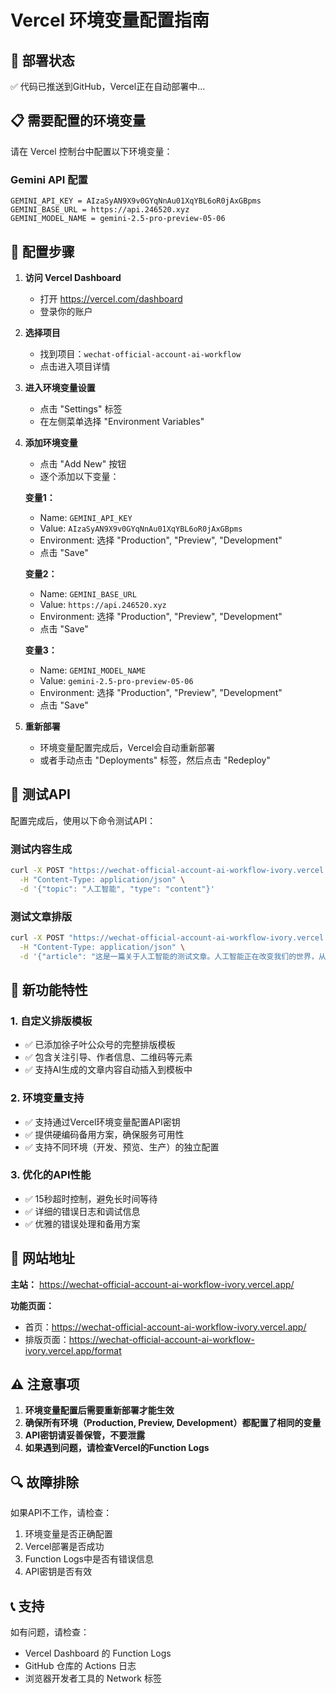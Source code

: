 # Vercel 环境变量配置指南

## 🚀 部署状态
✅ 代码已推送到GitHub，Vercel正在自动部署中...

## 📋 需要配置的环境变量

请在 Vercel 控制台中配置以下环境变量：

### Gemini API 配置
```
GEMINI_API_KEY = AIzaSyAN9X9v0GYqNnAu01XqYBL6oR0jAxGBpms
GEMINI_BASE_URL = https://api.246520.xyz
GEMINI_MODEL_NAME = gemini-2.5-pro-preview-05-06
```

## 🔧 配置步骤

1. **访问 Vercel Dashboard**
   - 打开 https://vercel.com/dashboard
   - 登录你的账户

2. **选择项目**
   - 找到项目：`wechat-official-account-ai-workflow`
   - 点击进入项目详情

3. **进入环境变量设置**
   - 点击 "Settings" 标签
   - 在左侧菜单选择 "Environment Variables"

4. **添加环境变量**
   - 点击 "Add New" 按钮
   - 逐个添加以下变量：

   **变量1：**
   - Name: `GEMINI_API_KEY`
   - Value: `AIzaSyAN9X9v0GYqNnAu01XqYBL6oR0jAxGBpms`
   - Environment: 选择 "Production", "Preview", "Development"
   - 点击 "Save"

   **变量2：**
   - Name: `GEMINI_BASE_URL`
   - Value: `https://api.246520.xyz`
   - Environment: 选择 "Production", "Preview", "Development"
   - 点击 "Save"

   **变量3：**
   - Name: `GEMINI_MODEL_NAME`
   - Value: `gemini-2.5-pro-preview-05-06`
   - Environment: 选择 "Production", "Preview", "Development"
   - 点击 "Save"

5. **重新部署**
   - 环境变量配置完成后，Vercel会自动重新部署
   - 或者手动点击 "Deployments" 标签，然后点击 "Redeploy"

## 🧪 测试API

配置完成后，使用以下命令测试API：

### 测试内容生成
```bash
curl -X POST "https://wechat-official-account-ai-workflow-ivory.vercel.app/api/generate" \
  -H "Content-Type: application/json" \
  -d '{"topic": "人工智能", "type": "content"}'
```

### 测试文章排版
```bash
curl -X POST "https://wechat-official-account-ai-workflow-ivory.vercel.app/api/format" \
  -H "Content-Type: application/json" \
  -d '{"article": "这是一篇关于人工智能的测试文章。人工智能正在改变我们的世界，从智能手机到自动驾驶汽车，AI技术无处不在。"}'
```

## 🌟 新功能特性

### 1. 自定义排版模板
- ✅ 已添加徐子叶公众号的完整排版模板
- ✅ 包含关注引导、作者信息、二维码等元素
- ✅ 支持AI生成的文章内容自动插入到模板中

### 2. 环境变量支持
- ✅ 支持通过Vercel环境变量配置API密钥
- ✅ 提供硬编码备用方案，确保服务可用性
- ✅ 支持不同环境（开发、预览、生产）的独立配置

### 3. 优化的API性能
- ✅ 15秒超时控制，避免长时间等待
- ✅ 详细的错误日志和调试信息
- ✅ 优雅的错误处理和备用方案

## 📱 网站地址

**主站：** https://wechat-official-account-ai-workflow-ivory.vercel.app/

**功能页面：**
- 首页：https://wechat-official-account-ai-workflow-ivory.vercel.app/
- 排版页面：https://wechat-official-account-ai-workflow-ivory.vercel.app/format

## ⚠️ 注意事项

1. **环境变量配置后需要重新部署才能生效**
2. **确保所有环境（Production, Preview, Development）都配置了相同的变量**
3. **API密钥请妥善保管，不要泄露**
4. **如果遇到问题，请检查Vercel的Function Logs**

## 🔍 故障排除

如果API不工作，请检查：
1. 环境变量是否正确配置
2. Vercel部署是否成功
3. Function Logs中是否有错误信息
4. API密钥是否有效

## 📞 支持

如有问题，请检查：
- Vercel Dashboard 的 Function Logs
- GitHub 仓库的 Actions 日志
- 浏览器开发者工具的 Network 标签

